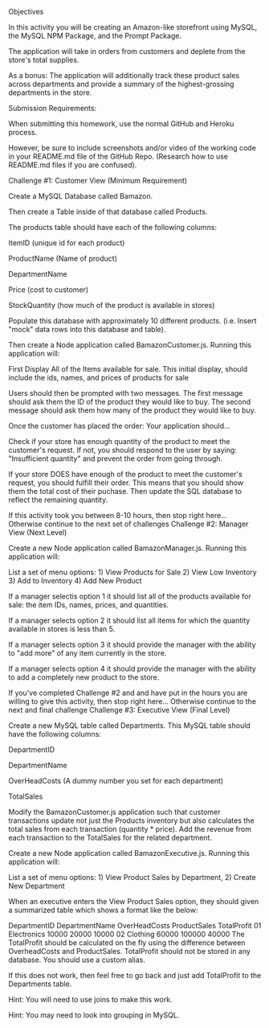 Objectives

In this activity you will be creating an Amazon-like storefront using MySQL, the MySQL NPM Package, and the Prompt Package.

The application will take in orders from customers and deplete from the store's total supplies.

As a bonus: The application will additionally track these product sales across departments and provide a summary of the highest-grossing departments in the store.

Submission Requirements:

When submitting this homework, use the normal GitHub and Heroku process.

However, be sure to include screenshots and/or video of the working code in your README.md file of the GitHub Repo. (Research how to use README.md files if you are confused).

Challenge #1: Customer View (Minimum Requirement)

Create a MySQL Database called Bamazon.

Then create a Table inside of that database called Products.

The products table should have each of the following columns:

ItemID (unique id for each product)

ProductName (Name of product)

DepartmentName

Price (cost to customer)

StockQuantity (how much of the product is available in stores)

Populate this database with approximately 10 different products. (i.e. Insert "mock" data rows into this database and table).

Then create a Node application called BamazonCustomer.js. Running this application will:

First Display All of the Items available for sale. This initial display, should include the ids, names, and prices of products for sale

Users should then be prompted with two messages. The first message should ask them the ID of the product they would like to buy. The second message should ask them how many of the product they would like to buy.

Once the customer has placed the order: Your application should...

Check if your store has enough quantity of the product to meet the customer's request. If not, you should respond to the user by saying: "Insufficient quantity" and prevent the order from going through.

If your store DOES have enough of the product to meet the customer's request, you should fulfill their order. This means that you should show them the total cost of their puchase. Then update the SQL database to reflect the remaining quantity.

If this activity took you between 8-10 hours, then stop right here... Otherwise continue to the next set of challenges
Challenge #2: Manager View (Next Level)

Create a new Node application called BamazonManager.js. Running this application will:

List a set of menu options: 1) View Products for Sale 2) View Low Inventory 3) Add to Inventory 4) Add New Product

If a manager selectis option 1 it should list all of the products available for sale: the item IDs, names, prices, and quantities.

If a manager selects option 2 it should list all items for which the quantity available in stores is less than 5.

If a manager selects option 3 it should provide the manager with the ability to "add more" of any item currently in the store.

If a manager selects option 4 it should provide the manager with the ability to add a completely new product to the store.

If you've completed Challenge #2 and and have put in the hours you are willing to give this activity, then stop right here... Otherwise continue to the next and final challenge
Challenge #3: Executive View (Final Level)

Create a new MySQL table called Departments. This MySQL table should have the following columns:

DepartmentID

DepartmentName

OverHeadCosts (A dummy number you set for each department)

TotalSales

Modify the BamazonCustomer.js application such that customer transactions update not just the Products inventory but also calculates the total sales from each transaction (quantity * price). Add the revenue from each transaction to the TotalSales for the related department.

Create a new Node application called BamazonExecutive.js. Running this application will:

List a set of menu options: 1) View Product Sales by Department, 2) Create New Department

When an executive enters the View Product Sales option, they should given a summarized table which shows a format like the below:

DepartmentID	DepartmentName	OverHeadCosts	ProductSales	TotalProfit
01	Electronics	10000	20000	10000
02	Clothing	60000	100000	40000
The TotalProfit should be calculated on the fly using the difference between OverheadCosts and ProductSales. TotalProfit should not be stored in any database. You should use a custom alias.

If this does not work, then feel free to go back and just add TotalProfit to the Departments table.

Hint: You will need to use joins to make this work.

Hint: You may need to look into grouping in MySQL.

